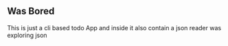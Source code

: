 ## Was Bored
This is just a cli based todo App and inside it also contain a json reader was exploring json 
